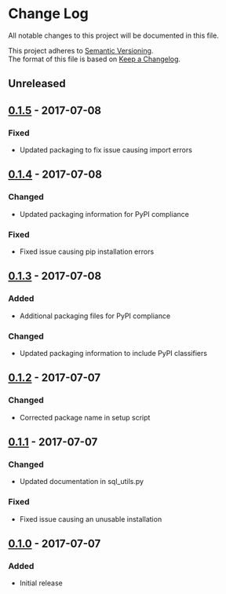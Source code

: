 # Change Log
All notable changes to this project will be documented in this file.

This project adheres to [Semantic Versioning].  
The format of this file is based on [Keep a Changelog].

## Unreleased

## [0.1.5] - 2017-07-08
### Fixed
*   Updated packaging to fix issue causing import errors

## [0.1.4] - 2017-07-08
### Changed
*   Updated packaging information for PyPI compliance

### Fixed
*   Fixed issue causing pip installation errors

## [0.1.3] - 2017-07-08
### Added
*   Additional packaging files for PyPI compliance

### Changed
*   Updated packaging information to include PyPI classifiers

## [0.1.2] - 2017-07-07
### Changed
*   Corrected package name in setup script

## [0.1.1] - 2017-07-07
### Changed
*   Updated documentation in sql_utils.py

### Fixed
*   Fixed issue causing an unusable installation

## [0.1.0] - 2017-07-07
### Added
*   Initial release

[Semantic Versioning]: http://semver.org/
[Keep a Changelog]: http://keepachangelog.com

[Unreleased]: https://github.com/jensonjose/utilbox
[0.1.5]: https://github.com/jensonjose/utilbox/releases/tag/0.1.5
[0.1.4]: https://github.com/jensonjose/utilbox/releases/tag/0.1.4
[0.1.3]: https://github.com/jensonjose/utilbox/releases/tag/0.1.3
[0.1.2]: https://github.com/jensonjose/utilbox/releases/tag/0.1.2
[0.1.1]: https://github.com/jensonjose/utilbox/releases/tag/0.1.1
[0.1.0]: https://github.com/jensonjose/utilbox/releases/tag/0.1.0

